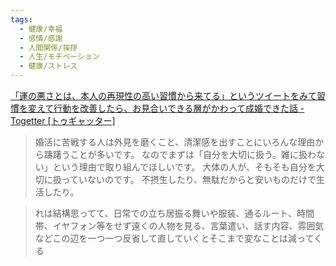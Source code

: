 ```yaml
---
tags:
  - 健康/幸福
  - 感情/感謝
  - 人間関係/挨拶
  - 人生/モチベーション
  - 健康/ストレス
---
```

[「運の悪さとは、本人の再現性の高い習慣から来てる」というツイートをみて習慣を変えて行動を改善したら、お見合いできる層がかわって成婚できた話 - Togetter [トゥギャッター]](https://togetter.com/li/2501734)

>婚活に苦戦する人は外見を磨くこと、清潔感を出すことにいろんな理由から躊躇うことが多いです。 なのでまずは「自分を大切に扱う。雑に扱わない」という理由で取り組んでほしいです。 大体の人が、そもそも自分を大切に扱っていないのです。 不摂生したり、無駄だからと安いものだけで生活したり。

>れは結構思ってて、日常での立ち居振る舞いや服装、通るルート、時間帯、イヤフォン等をせず遠くの人物を見る、言葉遣い、話す内容、雰囲気などこの辺を一つ一つ反省して直していくとそこまで変なことは減ってくる

